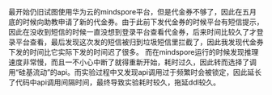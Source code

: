 最开始仍旧试图使用华为云的mindspore平台，但是代金券不够了，因此在五月底的时候向助教申请了新的代金券。由于此前下发代金券的时候平台有短信提示，因此在没收到短信的时候一直没想到登录平台查看代金券，后来时间比较久了才登录平台查看，最后发现这次发的短信被归到垃圾短信里拦截了，因此我发现代金券下发的时间比它实际下发的时间迟了很多。
而在mindspore运行的时候发现推理速度非常慢，而且一不小心中断了就得重新开始，耗时过久，因此转而选择了调用“硅基流动”的api。而实验过程中又发现api调用过于频繁时会被锁定，因此延长了代码中api调用间隔时间，最终导致实验耗时较久，拖延ddl较久。